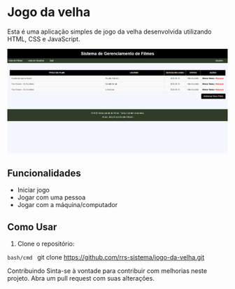 # Jogo da velha

Esta é uma aplicação simples de jogo da velha desenvolvida utilizando HTML, CSS e JavaScript.

<img src="/src/assets/screen.png">

## Funcionalidades

- Iniciar jogo
- Jogar com uma pessoa
- Jogar com a máquina/computador

## Como Usar

1. Clone o repositório:

```bash/cmd ```
git clone https://github.com/rrs-sistema/jogo-da-velha.git



Contribuindo
Sinta-se à vontade para contribuir com melhorias neste projeto. Abra um pull request com suas alterações.



